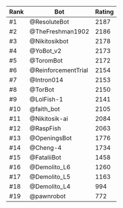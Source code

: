 Rank|Bot|Rating
---|---|---
#1|@ResoluteBot|2187
#2|@TheFreshman1902|2186
#3|@Nikitosikbot|2178
#4|@YoBot_v2|2173
#5|@ToromBot|2172
#6|@ReinforcementTrial|2154
#7|@Intron014|2153
#8|@TorBot|2150
#9|@LolFish-1|2141
#10|@faith_bot|2105
#11|@Nikitosik-ai|2084
#12|@RaspFish|2063
#13|@OpeningsBot|1776
#14|@Cheng-4|1734
#15|@FataliiBot|1458
#16|@Demolito_L6|1260
#17|@Demolito_L5|1163
#18|@Demolito_L4|994
#19|@pawnrobot|772
